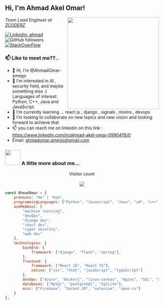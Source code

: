 <h2>Hi, I'm Ahmad Akel Omar! </h2>
<img align='right' src="https://camo.githubusercontent.com/a4c584bce1c41271485d28f92aaf9f581b3c88b68ca723b6edfd58b4ba988c2b/68747470733a2f2f63646e2e6472696262626c652e636f6d2f75736572732f313138373833362f73637265656e73686f74732f363533393432392f70726f6772616d65722e676966" width="300">
<p><em>Team Lead Engineer at <a href="https://www.zcoderz.com/">ZCODERZ

</em></p>



[![Linkedin: ahmad](https://img.shields.io/twitter/url?label=Ahmadomar&logo=Linkedin&style=social&url=https%3A%2F%2Fwww.linkedin.com%2Fin%2Fahmad-akel-omar-0990411b1%2F)](https://www.linkedin.com/in/ahmad-akel-omar-0990411b1/)
![GitHub followers](https://img.shields.io/github/followers/AhmadOmar-amego?label=Follow&style=social)
[![StackOverFlow](https://img.shields.io/twitter/url?color=orange&label=ahmad%20Akel%20Omar&logo=stackoverflow&logoColor=orange&style=social&url=https%3A%2F%2Fstackoverflow.com%2Fusers%2F10100323%2Fahmad-akel-omar)](https://stackoverflow.com/users/10100323/ahmad-akel-omar)

[comment]: <> (![]&#40;https://visitor-badge.glitch.me/badge?page_id=anmol098.anmol098&#41;)




### 📫 Like to meet me??..

- 👋 Hi, I’m @AhmadOmar-amego
- 👀 I’m interested in AI , security field, and maybe something else :) Languages of interest: Python, C++, Java and JavaScript.
- 🌱 I’m currently learning ... react js , django , signals , mixins , devops
- 💞️ I’m looking to collaborate on new topics and new vision and looking forward to achieve that
- 📫 you can reach me on linkedin on this link :  https://www.linkedin.com/in/ahmad-akel-omar-0990411b1/
- Email:     ahmadomar.amego@gmail.com

<!---
AhmadOmar-amego/AhmadOmar-amego is a ✨ special ✨ repository because its `README.md` (this file) appears on your GitHub profile.
You can click the Preview link to take a look at your changes.
here is a commit 
--->

### <img src="https://media.giphy.com/media/VgCDAzcKvsR6OM0uWg/giphy.gif" width="50"> A little more about me...



<p align="center"> 
  Visitor count<br><br>
  <img src="https://profile-counter.glitch.me/AhmadOmar-amego/count.svg" />
</p>



```javascript
const Ahmad0mar = {
    pronouns: "He" | "Him",
    programmingLanguages: ["Python", "Javascript", "Java", "c#", "c++", "TypeScript"],
    askMeAbout: [
        "machine learning",
        "devOps",
        "django dev",
        "react dev",
        "cyper security",
        "web dev"
    ],
    technologies: {
        backEnd: {
            framework: ["django", "flask", "spring"],
        },
        frontend: {
            framework: ["React JS", "React TS"],
            native: ["css", "html", "javaScript", "typeScript"]
        },
        devOps: ["Azure", "Docker🐳", "linux-centos", "Nginx", "SSL", "SSH"],
        databases: ["MySql", "postgreSql", "SqlLite"],
        misc: ["Firebase", "Socket.IO", "selenium", "open-cv"]
    }
};
```
